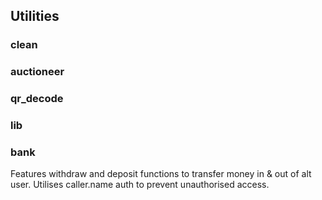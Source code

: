 ## Utilities

### clean




### auctioneer




### qr_decode




### lib




### bank

Features withdraw and deposit functions to transfer money in & out of alt user. Utilises caller.name auth to prevent unauthorised access.
